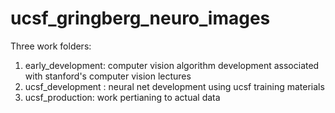 # ucsf_gringberg_neuro_images

Three work folders:
1. early_development: computer vision algorithm development associated with stanford's computer vision lectures
2. ucsf_development : neural net development using ucsf training materials
3. ucsf_production: work pertianing to actual data



